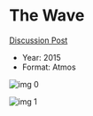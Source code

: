 # The Wave

[Discussion Post](https://www.avsforum.com/threads/bass-eq-for-filtered-movies.2995212/post-57481870)

* Year: 2015
* Format: Atmos

![img 0](https://i.imgur.com/UaqouCg.jpg)

![img 1](https://i.imgur.com/TfbufBu.jpg)

